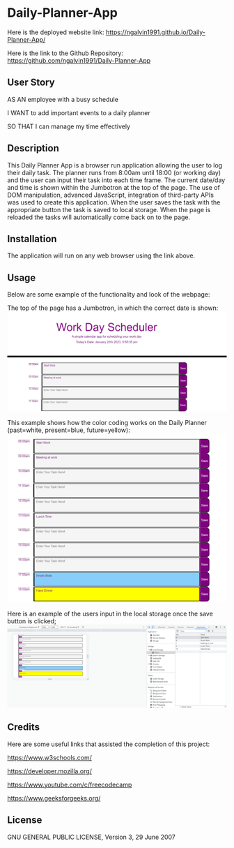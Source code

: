 # Daily-Planner-App

Here is the deployed website link: 
https://ngalvin1991.github.io/Daily-Planner-App/

Here is the link to the Github Repository:
https://github.com/ngalvin1991/Daily-Planner-App

## User Story 

AS AN employee with a busy schedule

I WANT to add important events to a daily planner

SO THAT I can manage my time effectively

## Description

This Daily Planner App is a browser run application allowing the user to log their daily task. 
The planner runs from 8:00am until 18:00 (or working day) and the user can input their task into each time frame.
The current date/day and time is shown within the Jumbotron at the top of the page.
The use of DOM manipulation, advanced JavaScript, integration of third-party APIs was used to create this application.
When the user saves the task with the appropriate button the task is saved to local storage. When the page is reloaded the tasks will automatically come back on to the page.

## Installation 
The application will run on any web browser using the link above. 

## Usage 
Below are some example of the functionality and look of the webpage: 

The top of the page has a Jumbotron, in which the correct date is shown:
![alt-text](/assets/images/workingdateExample%20.png)

This example shows how the color coding works on the Daily Planner (past=white, present=blue, future=yellow):
![alt-text](/assets/images/colorcodeExample.png)

Here is an example of the users input in the local storage once the save button is clicked; 
![alt-text](/assets/images/localstorageExample.png)

## Credits

Here are some useful links that assisted the completion of this project: 

https://www.w3schools.com/

https://developer.mozilla.org/

https://www.youtube.com/c/freecodecamp

https://www.geeksforgeeks.org/

## License 

GNU GENERAL PUBLIC LICENSE, Version 3, 29 June 2007